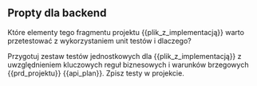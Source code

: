 ## Propty dla backend

Które elementy tego fragmentu projektu {{plik_z_implementacją}} warto przetestować z wykorzystaniem unit testów i dlaczego?

Przygotuj zestaw testów jednostkowych dla {{plik_z_implementacją}} z uwzględnieniem kluczowych reguł biznesowych i warunków brzegowych {{prd_projektu}}  {{api_plan}}. Zpisz testy w projekcie.
